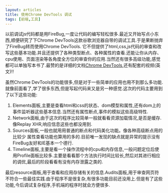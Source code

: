 ```yaml
---
layout: articles
title: 使用Chrome DevTools 调试
tags: [前端,工具]
---
```

以前调试js代码都是用FireBug,一度让代码的编写轻松很多.最近又开始写点小东西,顺便研究了下Chrome DevTools这款谷歌浏览器自带的调试工具.于是果断抛弃了FireBug转而使用Chrome DevTools.
它不但提供了html,css,js代码的审查和改写这些基本功能.并且还提供了各种类型断点、各种属性的查看.还能让你从内存、cpu使用、页面渲染等各角度全方位的审查你的应用.当然还有很多高级功能,感觉都可以单独写本书了.最赞的是详细的文档[Chrome DevTools](https://developers.google.com/chrome-developer-tools/),还有配套的视频(英文)!!

<!--more-->
虽然Chrome DevTools的功能很多,但是对于一些简单的应用也用不到那么多功能.就像前面看了,学了很多东西,但是写起代码来又是另一种感觉.这次的代码主要用到了以下这些功能:

1. Elements面板,主要是查看html和css的状态、dom模型和属性,还有dom上的事件监听器这些基本信息.当然还有属性断点,事件的模拟这些高级特性.
2. Network面板,由于这次的程序比较简单一般就看看资源加载情况,是否是缓存.像Replay XHR,响应信息这些也都没用到.
3. Sources面板,一般也就用用普通的断点和代码美化功能。像各种高级断点用的比较少 属性查看功能也算用的多的.目前唯一发现的缺点就是异常的提示没有FireBug友好和IE基本一个德行.
4. Timeline面板,主要是看一个操作流程中的cpu和内存信息,一般问题定位后使用Profile面板比较多.主要是看看那个方法执行时间比较长,然后对其进行相应的调优,最后的阶段看看有没有内存泄露之类的.

最后resource面板,用于查看和应用存储有关的信息.Audits面板,用于审查网页符不符合一些最佳实践.由于程序不是很复杂,有很多功能目前还没用上.但是有了这些功能,今后调试复杂程序,手机端的程序时就会方便很多.

